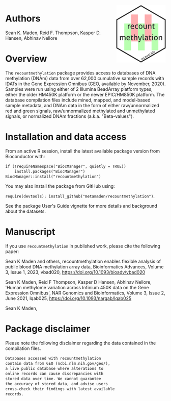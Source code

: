 
[<img style="float: right;" src = "inst/figures/remeth_hexsticker.png" height="180"/>](https://recount.bio/data)
# Authors

Sean K. Maden, Reid F. Thompson, Kasper D. Hansen, Abhinav Nellore

# Overview

The `recountmethylation` package provides access to databases of DNA 
methylation (DNAm) data from over 62,000 cumulative sample records with 
IDATs in the Gene Expression Omnibus (GEO, available by November, 2020). 
Samples were run using either of 2 Illumina BeadArray platform types, 
either the older HM450K platform or the newer EPIC/HM850K platform. The
database compilation files include mined, mapped, and model-based sample 
metadata, and DNAm data in the form of either raw/unnormalized red and 
green signals, raw/unnormalized methylated and unmethylated signals, or 
normalized DNAm fractions (a.k.a. "Beta-values").

# Installation and data access

From an active R session, install the latest available package version from 
Bioconductor with:

```
if (!requireNamespace("BiocManager", quietly = TRUE))
    install.packages("BiocManager")
BiocManager::install("recountmethylation")
```

You may also install the package from GitHub using: 
 
`require(devtools); install_github("metamaden/recountmethylation")`.

See the package User's Guide vignette for more details and background about the 
datasets.

# Manuscript

If you use `recountmethylation` in published work, please cite the following 
paper:

Sean K Maden and others, recountmethylation enables 
flexible analysis of public blood DNA methylation array 
data, Bioinformatics Advances, Volume 3, Issue 1, 
2023, vbad020, https://doi.org/10.1093/bioadv/vbad020

Sean K Maden, Reid F Thompson, Kasper D Hansen, 
Abhinav Nellore, 'Human methylome variation across 
Infinium 450K data on the Gene Expression Omnibus', 
NAR Genomics and Bioinformatics, Volume 3, Issue 2, 
June 2021, lqab025, https://doi.org/10.1093/nargab/lqab025

Sean K Maden, 

# Package disclaimer

Please note the following disclaimer regarding the data contained in the 
compilation files.

```
Databases accessed with recountmethylation 
contain data from GEO (ncbi.nlm.nih.gov/geo/), 
a live public database where alterations to 
online records can cause discrepancies with 
stored data over time. We cannot guarantee 
the accuracy of stored data, and advise users 
cross-check their findings with latest available 
records.
```
